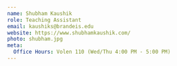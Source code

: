 ```yaml
---
name: Shubham Kaushik
role: Teaching Assistant
email: kaushiks@brandeis.edu
website: https://www.shubhamkaushik.com/
photo: shubham.jpg
meta:
  Office Hours: Volen 110 (Wed/Thu 4:00 PM - 5:00 PM)
---
```

